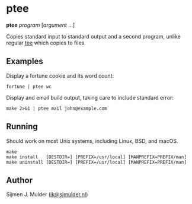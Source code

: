 ptee
====
**ptee** *program* [*argument* ...]

Copies standard input to standard output and a second program,
unlike regular [tee](http://man.openbsd.org/tee) which copies to files.

Examples
--------
Display a fortune cookie and its word count:

    fortune | ptee wc

Display and email build output,
taking care to include standard error:

    make 2>&1 | ptee mail john@example.com

Running
-------
Should work on most Unix systems, including Linux, BSD, and macOS.

    make
    make install   [DESTDIR=] [PREFIX=/usr/local] [MANPREFIX=PREFIX/man]
    make uninstall [DESTDIR=] [PREFIX=/usr/local] [MANPREFIX=PREFIX/man]

Author
------
Sijmen J. Mulder (ik@sjmulder.nl)
